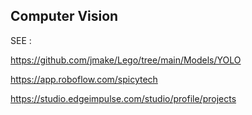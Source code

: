 
## Computer Vision 
SEE : 


https://github.com/jmake/Lego/tree/main/Models/YOLO

https://app.roboflow.com/spicytech


https://studio.edgeimpulse.com/studio/profile/projects
